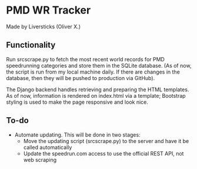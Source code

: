 # PMD WR Tracker
Made by Liversticks (Oliver X.)

## Functionality
Run srcscrape.py to fetch the most recent world records for PMD speedrunning categories and store them in the SQLite database.
(As of now, the script is run from my local machine daily. If there are changes in the database, then they will be pushed to production via GitHub).

The Django backend handles retrieving and preparing the HTML templates.
As of now, information is rendered on index.html via a template; Bootstrap styling is used to make the page responsive and look nice.

## To-do
* Automate updating. This will be done in two stages:
	* Move the updating script (srcscrape.py) to the server and have it be called automatically
	* Update the speedrun.com access to use the official REST API, not web scraping
